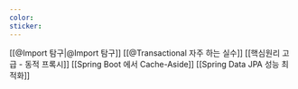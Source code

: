 ```yaml
---
color: 
sticker:
---
```

[[@Import 탐구|@Import 탐구]]
[[@Transactional 자주 하는 실수]]
[[핵심원리 고급 - 동적 프록시]]
[[Spring Boot 에서 Cache-Aside]]
[[Spring Data JPA 성능 최적화]]
